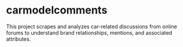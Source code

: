 # carmodelcomments
This project scrapes and analyzes car-related discussions from online forums to understand brand relationships, mentions, and associated attributes.
